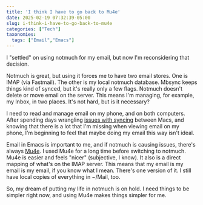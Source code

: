 ```yaml
---
title: 'I think I have to go back to Mu4e'
date: 2025-02-19 07:32:39-05:00
slug: i-think-i-have-to-go-back-to-mu4e
categories: ["Tech"]
taxonomies:
  tags: ["Email","Emacs"]
---
```


I "settled" on using notmuch for my email, but now I'm reconsidering that decision.

Notmuch is great, but using it forces me to have two email stores. One is IMAP (via Fastmail). The other is my local notmuch database. Mbsync keeps things kind of synced, but it's really only a few flags. Notmuch doesn't delete or move email on the server. This means I'm managing, for example, my Inbox, in two places. It's not hard, but is it necessary?

I need to read and manage email on my phone, and on both computers. After spending days wrangling [issues with syncing](https://baty.net/posts/2025/01/an-email-fiasco/) between Macs, and knowing that there is a lot that I'm missing when viewing email on my phone, I'm beginning to feel that maybe doing my email this way isn't ideal.

Email in Emacs is important to me, and if notmuch is causing issues, there's always [Mu4e](https://github.com/emacsmirror/mu4e). I used Mu4e for a long time before switching to notmuch. Mu4e is easier and feels "nicer" (subjective, I know). It also is a direct mapping of what's on the IMAP server. This means that my email is my email is my email, if you know what I mean. There's one version of it. I still have local copies of everything in ~/Mail, too.

So, my dream of putting my life in notmuch is on hold. I need things to be simpler right now, and using Mu4e makes things simpler for me.

